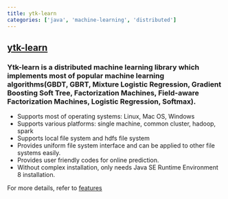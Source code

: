 ```yaml
---
title: ytk-learn
categories: ['java', 'machine-learning', 'distributed']
---
```

## [ytk-learn](https://github.com/kanyun-inc/ytk-learn)

### Ytk-learn is a distributed machine learning library which implements most of popular machine learning algorithms(GBDT, GBRT, Mixture Logistic Regression, Gradient Boosting Soft Tree, Factorization Machines, Field-aware Factorization Machines, Logistic Regression, Softmax).


- Supports most of operating systems: Linux, Mac OS, Windows
- Supports various platforms: single machine, common cluster, hadoop, spark 
- Supports local file system and hdfs file system
- Provides uniform file system interface and can be applied to other file systems easily.
- Provides user friendly codes for online prediction.
- Without complex installation, only needs Java SE Runtime Environment 8 installation.

For more details, refer to [features](docs/features.md)
